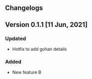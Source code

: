 ## Changelogs
## Version 0.1.1 [11 Jun, 2021]
### Updated
- Hotfix to add gohan details
### Added
- New feature B
